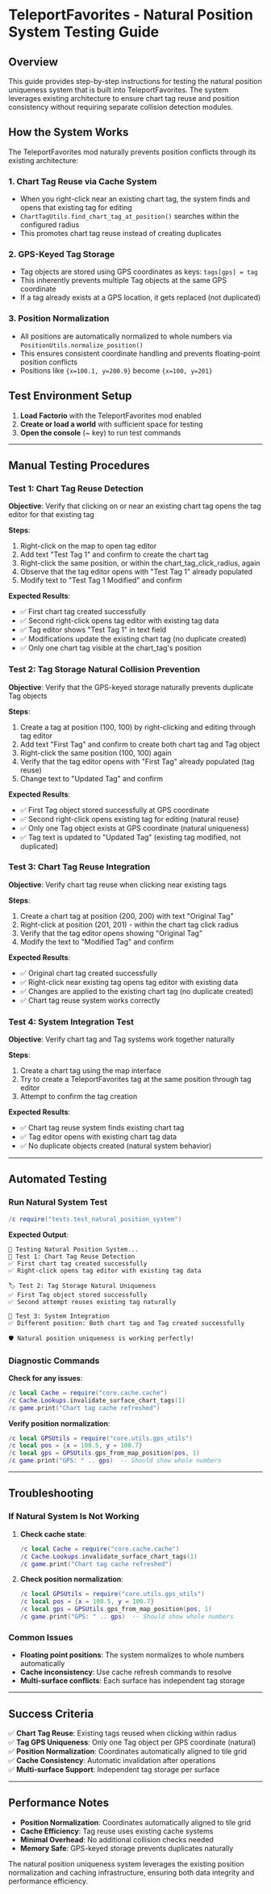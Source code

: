 # TeleportFavorites - Natural Position System Testing Guide

## Overview
This guide provides step-by-step instructions for testing the natural position uniqueness system that is built into TeleportFavorites. The system leverages existing architecture to ensure chart tag reuse and position consistency without requiring separate collision detection modules.

## How the System Works

The TeleportFavorites mod naturally prevents position conflicts through its existing architecture:

### 1. **Chart Tag Reuse via Cache System**
- When you right-click near an existing chart tag, the system finds and opens that existing tag for editing
- `ChartTagUtils.find_chart_tag_at_position()` searches within the configured radius
- This promotes chart tag reuse instead of creating duplicates

### 2. **GPS-Keyed Tag Storage**
- Tag objects are stored using GPS coordinates as keys: `tags[gps] = tag`
- This inherently prevents multiple Tag objects at the same GPS coordinate
- If a tag already exists at a GPS location, it gets replaced (not duplicated)

### 3. **Position Normalization**
- All positions are automatically normalized to whole numbers via `PositionUtils.normalize_position()`
- This ensures consistent coordinate handling and prevents floating-point position conflicts
- Positions like `{x=100.1, y=200.9}` become `{x=100, y=201}`

## Test Environment Setup

1. **Load Factorio** with the TeleportFavorites mod enabled
2. **Create or load a world** with sufficient space for testing
3. **Open the console** (~ key) to run test commands

---

## Manual Testing Procedures

### Test 1: Chart Tag Reuse Detection

**Objective**: Verify that clicking on or near an existing chart tag opens the tag editor for that existing tag

**Steps**:
1. Right-click on the map to open tag editor
2. Add text "Test Tag 1" and confirm to create the chart tag
3. Right-click the same position, or within the chart_tag_click_radius, again
4. Observe that the tag editor opens with "Test Tag 1" already populated
5. Modify text to "Test Tag 1 Modified" and confirm

**Expected Results**:
- ✅ First chart tag created successfully
- ✅ Second right-click opens tag editor with existing tag data
- ✅ Tag editor shows "Test Tag 1" in text field
- ✅ Modifications update the existing chart tag (no duplicate created)
- ✅ Only one chart tag visible at the chart_tag's position 

### Test 2: Tag Storage Natural Collision Prevention

**Objective**: Verify that the GPS-keyed storage naturally prevents duplicate Tag objects

**Steps**:
1. Create a tag at position (100, 100) by right-clicking and editing through tag editor
2. Add text "First Tag" and confirm to create both chart tag and Tag object
3. Right-click the same position (100, 100) again
4. Verify that the tag editor opens with "First Tag" already populated (tag reuse)
5. Change text to "Updated Tag" and confirm

**Expected Results**:
- ✅ First Tag object stored successfully at GPS coordinate
- ✅ Second right-click opens existing tag for editing (natural reuse)
- ✅ Only one Tag object exists at GPS coordinate (natural uniqueness)
- ✅ Tag text is updated to "Updated Tag" (existing tag modified, not duplicated)

### Test 3: Chart Tag Reuse Integration

**Objective**: Verify chart tag reuse when clicking near existing tags

**Steps**:
1. Create a chart tag at position (200, 200) with text "Original Tag"
2. Right-click at position (201, 201) - within the chart tag click radius
3. Verify that the tag editor opens showing "Original Tag"
4. Modify the text to "Modified Tag" and confirm

**Expected Results**:
- ✅ Original chart tag created successfully
- ✅ Right-click near existing tag opens tag editor with existing data
- ✅ Changes are applied to the existing chart tag (no duplicate created)
- ✅ Chart tag reuse system works correctly

### Test 4: System Integration Test

**Objective**: Verify chart tag and Tag systems work together naturally

**Steps**:
1. Create a chart tag using the map interface
2. Try to create a TeleportFavorites tag at the same position through tag editor
3. Attempt to confirm the tag creation

**Expected Results**:
- ✅ Chart tag reuse system finds existing chart tag
- ✅ Tag editor opens with existing chart tag data
- ✅ No duplicate objects created (natural system behavior)

---

## Automated Testing

### Run Natural System Test
```lua
/c require("tests.test_natural_position_system")
```

**Expected Output**:
```
🧪 Testing Natural Position System...
📍 Test 1: Chart Tag Reuse Detection
✅ First chart tag created successfully
✅ Right-click opens tag editor with existing tag data

🏷️ Test 2: Tag Storage Natural Uniqueness  
✅ First Tag object stored successfully
✅ Second attempt reuses existing tag naturally

🔗 Test 3: System Integration
✅ Different position: Both chart tag and Tag created successfully

🛡️ Natural position uniqueness is working perfectly!
```

### Diagnostic Commands

**Check for any issues**:
```lua
/c local Cache = require("core.cache.cache")
/c Cache.Lookups.invalidate_surface_chart_tags(1)
/c game.print("Chart tag cache refreshed")
```

**Verify position normalization**:
```lua
/c local GPSUtils = require("core.utils.gps_utils")
/c local pos = {x = 100.5, y = 100.7}
/c local gps = GPSUtils.gps_from_map_position(pos, 1)
/c game.print("GPS: " .. gps)  -- Should show whole numbers
```

---

## Troubleshooting

### If Natural System Is Not Working

1. **Check cache state**:
   ```lua
   /c local Cache = require("core.cache.cache")
   /c Cache.Lookups.invalidate_surface_chart_tags(1)
   /c game.print("Chart tag cache refreshed")
   ```

2. **Check position normalization**:
   ```lua
   /c local GPSUtils = require("core.utils.gps_utils")
   /c local pos = {x = 100.5, y = 100.7}
   /c local gps = GPSUtils.gps_from_map_position(pos, 1)
   /c game.print("GPS: " .. gps)  -- Should show whole numbers
   ```

### Common Issues

- **Floating point positions**: The system normalizes to whole numbers automatically
- **Cache inconsistency**: Use cache refresh commands to resolve
- **Multi-surface conflicts**: Each surface has independent tag storage

---

## Success Criteria

✅ **Chart Tag Reuse**: Existing tags reused when clicking within radius  
✅ **Tag GPS Uniqueness**: Only one Tag object per GPS coordinate (natural)  
✅ **Position Normalization**: Coordinates automatically aligned to tile grid  
✅ **Cache Consistency**: Automatic invalidation after operations  
✅ **Multi-surface Support**: Independent tag storage per surface  

---

## Performance Notes

- **Position Normalization**: Coordinates automatically aligned to tile grid
- **Cache Efficiency**: Tag reuse uses existing cache systems
- **Minimal Overhead**: No additional collision checks needed
- **Memory Safe**: GPS-keyed storage prevents duplicates naturally

The natural position uniqueness system leverages the existing position normalization and caching infrastructure, ensuring both data integrity and performance efficiency.
